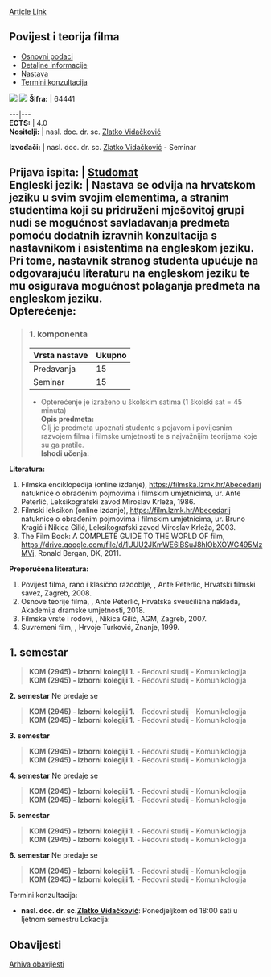 [Article Link](https://www.fhs.hr/predmet/ptf)

## Povijest i teorija filma
  * [Osnovni podaci](https://www.fhs.hr/predmet/ptf#v1id-523813_595623_1_0 "Osnovni podaci")
  * [Detaljne informacije](https://www.fhs.hr/predmet/ptf#v1id-523813_595623_1_1 "Detaljne informacije")
  * [Nastava](https://www.fhs.hr/predmet/ptf#v1id-523813_595623_1_2 "Nastava")
  * [Termini konzultacija](https://www.fhs.hr/predmet/ptf#v1id-523813_595623_1_3 "Termini konzultacija")


[![](https://www.fhs.hr/img/flags/gif/hr.gif)](https://www.fhs.hr/predmet/ptf) [![](https://www.fhs.hr/img/flags/gif/gb.gif)](https://www.fhs.hr/en/course/hatof)
**Šifra:** |  64441  
  
---|---  
**ECTS:** |  4.0   
**Nositelji:** |  nasl. doc. dr. sc. [Zlatko Vidačković](https://www.fhs.hr/djelatnik/zlatko.vidackovic)   
  
**Izvođači:** |  nasl. doc. dr. sc. [Zlatko Vidačković](https://www.fhs.hr/djelatnik/zlatko.vidackovic) - Seminar  
  
**Prijava ispita:** |  [Studomat](http://www.isvu.hr/studomat)  
**Engleski jezik:** |  Nastava se odvija na hrvatskom jeziku u svim svojim elementima, a stranim studentima koji su pridruženi mješovitoj grupi nudi se mogućnost savladavanja predmeta pomoću dodatnih izravnih konzultacija s nastavnikom i asistentima na engleskom jeziku. Pri tome, nastavnik stranog studenta upućuje na odgovarajuću literaturu na engleskom jeziku te mu osigurava mogućnost polaganja predmeta na engleskom jeziku.   
**Opterećenje:**  
---  
> ### 1. komponenta
> | Vrsta nastave | Ukupno  
> ---|---  
> Predavanja | 15  
> Seminar | 15  
> * Opterećenje je izraženo u školskim satima (1 školski sat = 45 minuta)   
**Opis predmeta:**  
> Cilj je predmeta upoznati studente s pojavom i povijesnim razvojem filma i filmske umjetnosti te s najvažnijim teorijama koje su ga pratile.  
**Ishodi učenja:**  

  
**Literatura:**  
  1. Filmska enciklopedija (online izdanje), https://filmska.lzmk.hr/Abecedarij  
natuknice o obrađenim pojmovima i filmskim umjetnicima, ur. Ante Peterlić, Leksikografski zavod Miroslav Krleža, 1986. 
  2. Filmski leksikon (online izdanje), https://film.lzmk.hr/Abecedarij   
natuknice o obrađenim pojmovima i filmskim umjetnicima, ur. Bruno Kragić i Nikica Gilić, Leksikografski zavod Miroslav Krleža, 2003. 
  3. The Film Book: A COMPLETE GUIDE TO THE WORLD OF film, https://drive.google.com/file/d/1UUU2JKmWE6lBSuJ8hIObXOWG495MzMVj, Ronald Bergan, DK, 2011. 

  
**Preporučena literatura:**  
  1. Povijest filma, rano i klasično razdoblje, , Ante Peterlić, Hrvatski filmski savez, Zagreb, 2008.
  2. Osnove teorije filma, , Ante Peterlić, Hrvatska sveučilišna naklada, Akademija dramske umjetnosti, 2018.
  3. Filmske vrste i rodovi, , Nikica Gilić, AGM, Zagreb, 2007.
  4. Suvremeni film, , Hrvoje Turković, Znanje, 1999.

  
**1. semestar**  
---  
> **KOM (2945) - Izborni kolegiji 1.** - Redovni studij - Komunikologija  
>  **KOM (2945) - Izborni kolegiji 1.** - Redovni studij - Komunikologija  
>   
  
**2. semestar** Ne predaje se  
> **KOM (2945) - Izborni kolegiji 1.** - Redovni studij - Komunikologija  
>  **KOM (2945) - Izborni kolegiji 1.** - Redovni studij - Komunikologija  
>   
  
**3. semestar**  
> **KOM (2945) - Izborni kolegiji 1.** - Redovni studij - Komunikologija  
>  **KOM (2945) - Izborni kolegiji 1.** - Redovni studij - Komunikologija  
>   
  
**4. semestar** Ne predaje se  
> **KOM (2945) - Izborni kolegiji 1.** - Redovni studij - Komunikologija  
>  **KOM (2945) - Izborni kolegiji 1.** - Redovni studij - Komunikologija  
>   
  
**5. semestar**  
> **KOM (2945) - Izborni kolegiji 1.** - Redovni studij - Komunikologija  
>  **KOM (2945) - Izborni kolegiji 1.** - Redovni studij - Komunikologija  
>   
  
**6. semestar** Ne predaje se  
> **KOM (2945) - Izborni kolegiji 1.** - Redovni studij - Komunikologija  
>  **KOM (2945) - Izborni kolegiji 1.** - Redovni studij - Komunikologija  
>   
Termini konzultacija: 
  * **nasl. doc. dr. sc.[Zlatko Vidačković](https://www.fhs.hr/djelatnik/zlatko.vidackovic)**: 
Ponedjeljkom od 18:00 sati u ljetnom semestru
Lokacija: 


## Obavijesti
[Arhiva obavijesti](https://www.fhs.hr/predmet/ptf?@=20pk5#news_79548 "Arhiva obavijesti")

